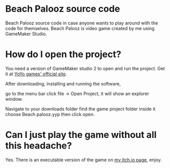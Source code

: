 # Beach Palooz source code
Beach Palooz source code in case anyone wants to play around with the code for themselves.
Beach Palooz is video game created by me using GameMaker Studio.

# How do I open the project?
You need a version of GameMaker studio 2 to open and run the project. Get it at [YoYo games' official site](https://www.yoyogames.com/en/get).

After downloading, installing and running the software,

go to the menu bar click file -> Open Project, it will show an explorer window.

Navigate to your downloads folder find the game project folder inside it choose Beach palooz.yyp then click open.

# Can I just play the game without all this headache?
Yes. There is an executable version of the game on [my itch.io page](https://moonmoth.itch.io/), enjoy.
